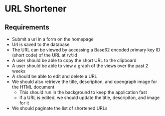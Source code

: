 # URL Shortener

## Requirements

* Submit a url in a form on the homepage
* Url is saved to the database
* The URL can be viewed by accessing a Base62 encoded primary key ID (short code) of the URL at /v/:id
* A user should be able to copy the short URL to the clipboard
* A user should be able to view a graph of the views over the past 2 weeks
* A should be able to edit and delete a URL
* We should also retrieve the title, description, and opengraph image for the HTML document
    * This should run in the background to keep the application fast
    * If a URL is edited, we should update the title, descripiton, and image for it
* We should paginate the list of shortened URLs